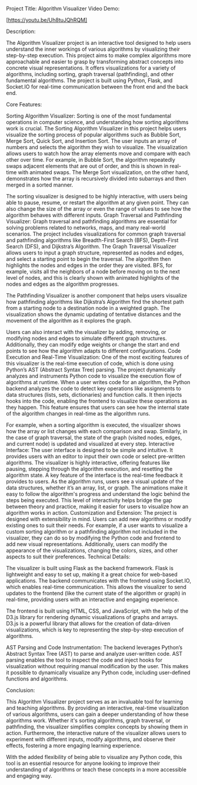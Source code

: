 Project Title: Algorithm Visualizer
Video Demo:

[https://youtu.be/Uh8tuJQhRQM]

Description:

The Algorithm Visualizer project is an interactive tool designed to help users understand the inner workings of various algorithms by visualizing their step-by-step execution. This project aims to make complex algorithms more approachable and easier to grasp by transforming abstract concepts into concrete visual representations. It offers visualizations for a variety of algorithms, including sorting, graph traversal (pathfinding), and other fundamental algorithms. The project is built using Python, Flask, and Socket.IO for real-time communication between the front end and the back end.

Core Features:

Sorting Algorithm Visualizer: Sorting is one of the most fundamental operations in computer science, and understanding how sorting algorithms work is crucial. The Sorting Algorithm Visualizer in this project helps users visualize the sorting process of popular algorithms such as Bubble Sort, Merge Sort, Quick Sort, and Insertion Sort.
The user inputs an array of numbers and selects the algorithm they wish to visualize. The visualization allows users to watch how the array elements move and compare with each other over time. For example, in Bubble Sort, the algorithm repeatedly swaps adjacent elements that are out of order, and this is shown in real-time with animated swaps. The Merge Sort visualization, on the other hand, demonstrates how the array is recursively divided into subarrays and then merged in a sorted manner.

The sorting visualizer is designed to be highly interactive, with users being able to pause, resume, or restart the algorithm at any given point. They can also change the size of the array or even the range of values to see how the algorithm behaves with different inputs.
Graph Traversal and Pathfinding Visualizer: Graph traversal and pathfinding algorithms are essential for solving problems related to networks, maps, and many real-world scenarios. The project includes visualizations for common graph traversal and pathfinding algorithms like Breadth-First Search (BFS), Depth-First Search (DFS), and Dijkstra’s Algorithm.
The Graph Traversal Visualizer allows users to input a graph structure, represented as nodes and edges, and select a starting point to begin the traversal. The algorithm then highlights the nodes and edges in the order they are visited. BFS, for example, visits all the neighbors of a node before moving on to the next level of nodes, and this is clearly shown with animated highlights of the nodes and edges as the algorithm progresses.

The Pathfinding Visualizer is another component that helps users visualize how pathfinding algorithms like Dijkstra’s Algorithm find the shortest path from a starting node to a destination node in a weighted graph. The visualization shows the dynamic updating of tentative distances and the movement of the algorithm as it explores the graph.

Users can also interact with the visualizer by adding, removing, or modifying nodes and edges to simulate different graph structures. Additionally, they can modify edge weights or change the start and end points to see how the algorithm adapts to different configurations.
Code Execution and Real-Time Visualization: One of the most exciting features of this visualizer is the real-time execution of code, which is done using Python’s AST (Abstract Syntax Tree) parsing. The project dynamically analyzes and instruments Python code to visualize the execution flow of algorithms at runtime.
When a user writes code for an algorithm, the Python backend analyzes the code to detect key operations like assignments to data structures (lists, sets, dictionaries) and function calls. It then injects hooks into the code, enabling the frontend to visualize these operations as they happen. This feature ensures that users can see how the internal state of the algorithm changes in real-time as the algorithm runs.

For example, when a sorting algorithm is executed, the visualizer shows how the array or list changes with each comparison and swap. Similarly, in the case of graph traversal, the state of the graph (visited nodes, edges, and current node) is updated and visualized at every step.
Interactive Interface: The user interface is designed to be simple and intuitive. It provides users with an editor to input their own code or select pre-written algorithms. The visualizer is highly interactive, offering features like pausing, stepping through the algorithm execution, and resetting the algorithm state.
A key feature of the interface is the real-time feedback it provides to users. As the algorithm runs, users see a visual update of the data structures, whether it’s an array, list, or graph. The animations make it easy to follow the algorithm's progress and understand the logic behind the steps being executed. This level of interactivity helps bridge the gap between theory and practice, making it easier for users to visualize how an algorithm works in action.
Customization and Extension: The project is designed with extensibility in mind. Users can add new algorithms or modify existing ones to suit their needs. For example, if a user wants to visualize a custom sorting algorithm or a pathfinding algorithm not included in the visualizer, they can do so by modifying the Python code and frontend to add new visual representations. Additionally, users can modify the appearance of the visualizations, changing the colors, sizes, and other aspects to suit their preferences.
Technical Details:

The visualizer is built using Flask as the backend framework. Flask is lightweight and easy to set up, making it a great choice for web-based applications. The backend communicates with the frontend using Socket.IO, which enables real-time communication. This allows the visualizer to send updates to the frontend (like the current state of the algorithm or graph) in real-time, providing users with an interactive and engaging experience.

The frontend is built using HTML, CSS, and JavaScript, with the help of the D3.js library for rendering dynamic visualizations of graphs and arrays. D3.js is a powerful library that allows for the creation of data-driven visualizations, which is key to representing the step-by-step execution of algorithms.

AST Parsing and Code Instrumentation: The backend leverages Python’s Abstract Syntax Tree (AST) to parse and analyze user-written code. AST parsing enables the tool to inspect the code and inject hooks for visualization without requiring manual modification by the user. This makes it possible to dynamically visualize any Python code, including user-defined functions and algorithms.

Conclusion:

This Algorithm Visualizer project serves as an invaluable tool for learning and teaching algorithms. By providing an interactive, real-time visualization of various algorithms, users can gain a deeper understanding of how these algorithms work. Whether it's sorting algorithms, graph traversal, or pathfinding, the visualizer simplifies complex concepts by showing them in action. Furthermore, the interactive nature of the visualizer allows users to experiment with different inputs, modify algorithms, and observe their effects, fostering a more engaging learning experience.

With the added flexibility of being able to visualize any Python code, this tool is an essential resource for anyone looking to improve their understanding of algorithms or teach these concepts in a more accessible and engaging way.